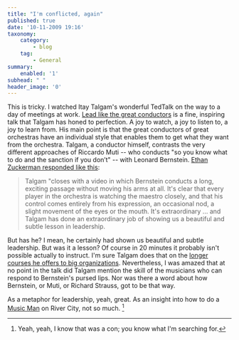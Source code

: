```yaml
---
title: "I'm conflicted, again"
published: true
date: '10-11-2009 19:16'
taxonomy:
    category:
        - blog
    tag:
        - General
summary:
    enabled: '1'
subhead: " "
header_image: '0'
---
```

This is tricky. I watched Itay Talgam's wonderful TedTalk on the way to a day of meetings at work. [Lead like the great conductors](http://www.ted.com/talks/itay_talgam_lead_like_the_great_conductors.html) is a fine, inspiring talk that Talgam has honed to perfection. A joy to watch, a joy to listen to, a joy to learn from. His main point is that the great conductors of great orchestras have an individual style that enables them to get what they want from the orchestra. Talgam, a conductor himself, contrasts the very different approaches of Riccardo Muti -- who conducts "so you know what to do and the sanction if you don’t" -- with Leonard Bernstein. [Ethan Zuckerman responded like this](http://www.ethanzuckerman.com/blog/2008/09/24/itai-talgam-conducts-picnic08/):

> Talgam "closes with a video in which Bernstein conducts a long, exciting passage without moving his arms at all. It's clear that every player in the orchestra is watching the maestro closely, and that his control comes entirely from his expression, an occasional nod, a slight movement of the eyes or the mouth. It's extraordinary ... and Talgam has done an extraordinary job of showing us a beautiful and subtle lesson in leadership.

But has he? I mean, he certainly had shown us beautiful and subtle leadership. But was it a lesson? Of course in 20 minutes it probably isn't possible actually to instruct. I'm sure Talgam does that on the [longer courses he offers to big organizations](http://www.talgam.com/maestro-program/). Nevertheless, I was amazed that at no point in the talk did Talgam mention the skill of the musicians who can respond to Bernstein's pursed lips. Nor was there a word about how Bernstein, or Muti, or Richard Strauss, got to be that way.

As a metaphor for leadership, yeah, great. As an insight into how to do a [Music Man](http://en.wikipedia.org/wiki/The_Music_Man) on River City, not so much. [^fn1]

[^fn1]: Yeah, yeah, I know that was a con; you know what I'm searching for. 
